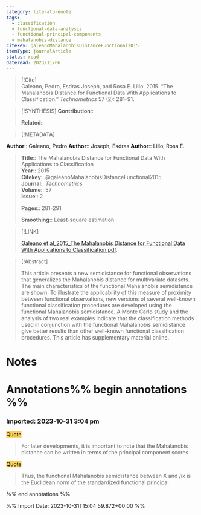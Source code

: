 ```yaml
---
category: literaturenote
tags:
  - classification
  - functional-data-analysis
  - functional-principal-components
  - mahalanobis-distance
citekey: galeanoMahalanobisDistanceFunctional2015
itemType: journalArticle
status: read
dateread: 2023/11/06
---
```


> [!Cite]  
> Galeano, Pedro, Esdras Joseph, and Rosa E. Lillo. 2015. “The Mahalanobis Distance for Functional Data With Applications to Classification.” _Technometrics_ 57 (2): 281–91.

> [!SYNTHESIS] 
>**Contribution**::
>
>**Related**:: 
>

> [!METADATA]  
>
**Author**:: Galeano, Pedro
**Author**:: Joseph, Esdras
**Author**:: Lillo, Rosa E.<br>
> **Title**:: The Mahalanobis Distance for Functional Data With Applications to Classification    
> **Year**:: 2015     
> **Citekey**:: @galeanoMahalanobisDistanceFunctional2015    
>**Journal**:: *Technometrics*    
>**Volume**:: 57    
>**Issue**:: 2     
>    
>    
>     
> **Pages**:: 281-291    
>    
>**Smoothing**:: Least-square estimation

> [!LINK] 
>
> [Galeano et al_2015_The Mahalanobis Distance for Functional Data With Applications to Classification.pdf](file:///Users/steven/Library/CloudStorage/GoogleDrive-steven.golovkine@ul.ie/My%20Drive/bibliography/Technometrics/2015/Galeano%20et%20al_2015_The%20Mahalanobis%20Distance%20for%20Functional%20Data%20With%20Applications%20to%20Classification.pdf).

>[!Abstract]
>
>This article presents a new semidistance for functional observations that generalizes the Mahalanobis distance for multivariate datasets. The main characteristics of the functional Mahalanobis semidistance are shown. To illustrate the applicability of this measure of proximity between functional observations, new versions of several well-known functional classification procedures are developed using the functional Mahalanobis semidistance. A Monte Carlo study and the analysis of two real examples indicate that the classification methods used in conjunction with the functional Mahalanobis semidistance give better results than other well-known functional classification procedures. This article has supplementary material online.
>>


# Notes<br>
# Annotations%% begin annotations %%  
 
  
  
 
 
  
### Imported: 2023-10-31 3:04 pm  
  
  
<mark style="background-color: #f9cd59">Quote</mark>  
> For later developments, it is important to note that the Mahalanobis distance can be written in terms of the principal component scores
  
<mark style="background-color: #f9cd59">Quote</mark>  
> Thus, the functional Mahalanobis semidistance between X and /ix is the Euclidean norm of the standardized functional principal
  
  
%% end annotations %%

%% Import Date: 2023-10-31T15:04:59.872+00:00 %%
